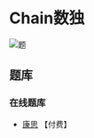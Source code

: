 # Chain数独
<!-- START doctoc generated TOC please keep comment here to allow auto update -->
<!-- DON'T EDIT THIS SECTION, INSTEAD RE-RUN doctoc TO UPDATE -->

<!-- END doctoc generated TOC please keep comment here to allow auto update -->

![题](https://www.conceptispuzzles.com/zh/picture/11/2092.gif)

## 题库

### 在线题库

- [康思](https://www.conceptispuzzles.com/zh/index.aspx?uri=puzzle/sudoku) 【付费】
